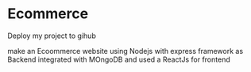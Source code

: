 # Ecommerce
Deploy my project to gihub


make an Ecoommerce website using Nodejs with express framework as Backend integrated with MOngoDB 
and used a ReactJs for frontend 
